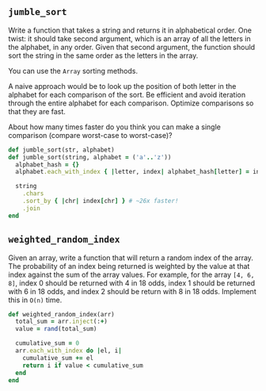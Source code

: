 ## `jumble_sort`

Write a function that takes a string and returns it in alphabetical
order. One twist: it should take second argument, which is an array of
all the letters in the alphabet, in any order. Given that second
argument, the function should sort the string in the same order as the
letters in the array.

You can use the `Array` sorting methods.

A naive approach would be to look up the position of both letter in
the alphabet for each comparison of the sort. Be efficient and avoid
iteration through the entire alphabet for each comparison. Optimize
comparisons so that they are fast.

About how many times faster do you think you can make a single
comparison (compare worst-case to worst-case)?

```ruby
def jumble_sort(str, alphabet)
def jumble_sort(string, alphabet = ('a'..'z'))
  alphabet_hash = {}
  alphabet.each_with_index { |letter, index| alphabet_hash[letter] = index }

  string
    .chars
    .sort_by { |chr| index[chr] } # ~26x faster!
    .join
end
```

## `weighted_random_index`

Given an array, write a function that will return a random index of
the array. The probability of an index being returned is weighted by
the value at that index against the sum of the array values. For
example, for the array `[4, 6, 8]`, index 0 should be returned with 4
in 18 odds, index 1 should be returned with 6 in 18 odds, and index 2
should be return with 8 in 18 odds. Implement this in `O(n)` time.

```ruby
def weighted_random_index(arr)
  total_sum = arr.inject(:+)
  value = rand(total_sum)

  cumulative_sum = 0
  arr.each_with_index do |el, i|
    cumulative_sum += el
    return i if value < cumulative_sum
  end
end
```
